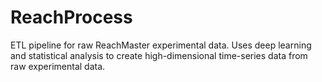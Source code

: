 # ReachProcess
ETL pipeline for raw ReachMaster experimental data. Uses deep learning and statistical analysis to create high-dimensional time-series data from raw experimental data.
